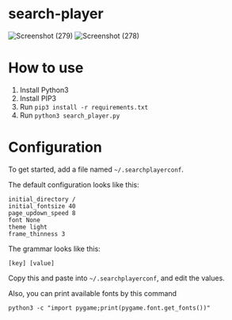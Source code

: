﻿# search-player

![Screenshot (279)](https://user-images.githubusercontent.com/92769408/232170267-8942584d-dd68-4e24-9acb-1a843a18d9ba.png)
![Screenshot (278)](https://user-images.githubusercontent.com/92769408/232170270-a68a05fa-0b85-49fd-b08a-b04774add538.png)


# How to use
1.  Install Python3
2.  Install PIP3
3.  Run `pip3 install -r requirements.txt`
4.  Run `python3 search_player.py`

# Configuration
To get started, add a file named `~/.searchplayerconf`.

The default configuration looks like this:
```
initial_directory /
initial_fontsize 40
page_updown_speed 8
font None
theme light
frame_thinness 3
```

The grammar looks like this:
```
[key] [value]
```

Copy this and paste into `~/.searchplayerconf`, and edit the values.

Also, you can print available fonts by this command
```
python3 -c "import pygame;print(pygame.font.get_fonts())"
```
